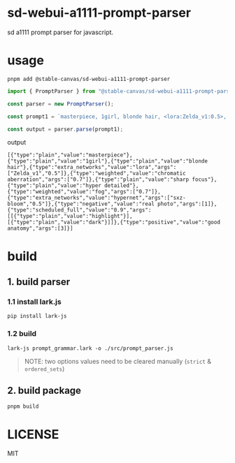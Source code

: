 # sd-webui-a1111-prompt-parser
sd a1111 prompt parser for javascript.

# usage

```
pnpm add @stable-canvas/sd-webui-a1111-prompt-parser
```


```ts
import { PromptParser } from "@stable-canvas/sd-webui-a1111-prompt-parser";

const parser = new PromptParser();

const prompt1 = `masterpiece, 1girl, blonde hair, <lora:Zelda_v1:0.5>, (chromatic aberration:0.7), sharp focus, hyper detailed, (fog:0.7), <hypernet:sxz-bloom:0.5>, [real photo], [highlight:dark:0.9], (((good anatomy)))`;

const output = parser.parse(prompt1);
```

output
```
[{"type":"plain","value":"masterpiece"},{"type":"plain","value":"1girl"},{"type":"plain","value":"blonde hair"},{"type":"extra_networks","value":"lora","args":["Zelda_v1","0.5"]},{"type":"weighted","value":"chromatic aberration","args":["0.7"]},{"type":"plain","value":"sharp focus"},{"type":"plain","value":"hyper detailed"},{"type":"weighted","value":"fog","args":["0.7"]},{"type":"extra_networks","value":"hypernet","args":["sxz-bloom","0.5"]},{"type":"negative","value":"real photo","args":[1]},{"type":"scheduled_full","value":"0.9","args":[[{"type":"plain","value":"highlight"}],[{"type":"plain","value":"dark"}]]},{"type":"positive","value":"good anatomy","args":[3]}]
```

# build

## 1. build parser

### 1.1 install lark.js
```
pip install lark-js
```

### 1.2 build
```
lark-js prompt_grammar.lark -o ./src/prompt_parser.js
```

> NOTE: two options values need to be cleared manually (`strict` & `ordered_sets`)

## 2. build package
```
pnpm build
```

# LICENSE
MIT
